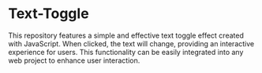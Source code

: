# Text-Toggle
This repository features a simple and effective text toggle effect created with JavaScript. When clicked, the text will change, providing an interactive experience for users. This functionality can be easily integrated into any web project to enhance user interaction.

